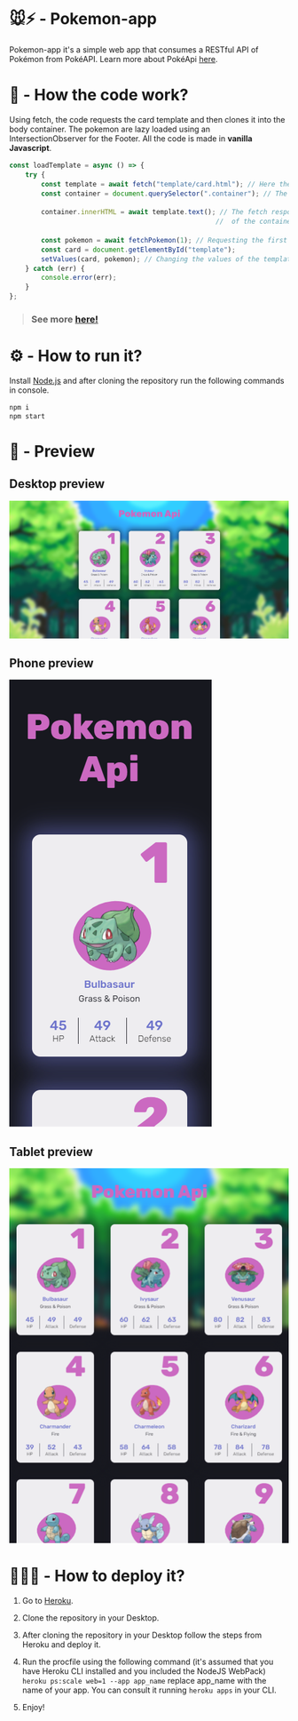 # 🐭⚡ - Pokemon-app

Pokemon-app it's a simple web app that consumes a RESTful API of Pokémon from PokéAPI. Learn more about PokéApi [here](https://pokeapi.co/about).

# 🤔 - How the code work?

Using fetch, the code requests the card template and then clones it into the body container.
The pokemon are lazy loaded using an IntersectionObserver for the Footer.
All the code is made in **vanilla Javascript**.

```js
const loadTemplate = async () => {
    try {
        const template = await fetch("template/card.html"); // Here the card is requested
        const container = document.querySelector(".container"); // The container is selected

        container.innerHTML = await template.text(); // The fetch response is passed as string to the innerHTML
                                                    //  of the container

        const pokemon = await fetchPokemon(1); // Requesting the first pokémon of the pokedex (Bulbasur💚)
        const card = document.getElementById("template");
        setValues(card, pokemon); // Changing the values of the template with the response from fetchPokemon
    } catch (err) {
        console.error(err);
    }
};
```

> ### See more [here!](public/js)

# ⚙ - How to run it?

Install [Node.js](https://nodejs.org/en/) and after cloning the repository run the following commands in console.

```
npm i
npm start
```

# 👀 - Preview

## Desktop preview

![Desktop](preview/Desktop.png)

## Phone preview

![Phone](preview/Phone.png)

## Tablet preview

![Tablet](preview/Tablet.png)

# 👨🏻‍🔧 - How to deploy it?

1. Go to [Heroku](https://dashboard.heroku.com/login).

2. Clone the repository in your Desktop.

3. After cloning the repository in your Desktop follow the steps from Heroku and deploy it.

4. Run the procfile using the following command (it's assumed that you have Heroku CLI installed and you included the NodeJS WebPack) `heroku ps:scale web=1 --app app_name` replace app_name with the name of your app. You can consult it running `heroku apps` in your CLI.

5. Enjoy!
